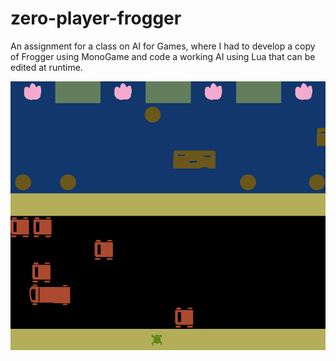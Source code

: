 # zero-player-frogger

An assignment for a class on AI for Games, where I had to develop a copy of Frogger using MonoGame and code a working AI using Lua that can be edited at runtime.


![](preview.png)
